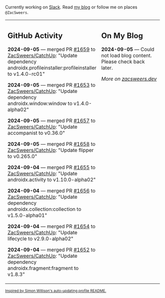 Currently working on [Slack](https://slack.com/). Read [my blog](https://zacsweers.dev/) or follow me on places `@ZacSweers`.

<table><tr><td valign="top" width="60%">

## GitHub Activity
<!-- githubActivity starts -->
**2024-09-05** — merged PR [#1659](https://github.com/ZacSweers/CatchUp/pull/1659) to [ZacSweers/CatchUp](https://github.com/ZacSweers/CatchUp): "Update dependency androidx.profileinstaller:profileinstaller to v1.4.0-rc01"

**2024-09-05** — merged PR [#1653](https://github.com/ZacSweers/CatchUp/pull/1653) to [ZacSweers/CatchUp](https://github.com/ZacSweers/CatchUp): "Update dependency androidx.window:window to v1.4.0-alpha02"

**2024-09-05** — merged PR [#1657](https://github.com/ZacSweers/CatchUp/pull/1657) to [ZacSweers/CatchUp](https://github.com/ZacSweers/CatchUp): "Update accompanist to v0.36.0"

**2024-09-05** — merged PR [#1658](https://github.com/ZacSweers/CatchUp/pull/1658) to [ZacSweers/CatchUp](https://github.com/ZacSweers/CatchUp): "Update flipper to v0.265.0"

**2024-09-04** — merged PR [#1655](https://github.com/ZacSweers/CatchUp/pull/1655) to [ZacSweers/CatchUp](https://github.com/ZacSweers/CatchUp): "Update androidx.activity to v1.10.0-alpha02"

**2024-09-04** — merged PR [#1656](https://github.com/ZacSweers/CatchUp/pull/1656) to [ZacSweers/CatchUp](https://github.com/ZacSweers/CatchUp): "Update dependency androidx.collection:collection to v1.5.0-alpha01"

**2024-09-04** — merged PR [#1654](https://github.com/ZacSweers/CatchUp/pull/1654) to [ZacSweers/CatchUp](https://github.com/ZacSweers/CatchUp): "Update lifecycle to v2.9.0-alpha02"

**2024-09-04** — merged PR [#1652](https://github.com/ZacSweers/CatchUp/pull/1652) to [ZacSweers/CatchUp](https://github.com/ZacSweers/CatchUp): "Update dependency androidx.fragment:fragment to v1.8.3"
<!-- githubActivity ends -->
</td><td valign="top" width="40%">

## On My Blog
<!-- blog starts -->
**2024-09-05** — Could not load blog content. Please check back later.
<!-- blog ends -->
_More on [zacsweers.dev](https://zacsweers.dev/)_
</td></tr></table>

<sub><a href="https://simonwillison.net/2020/Jul/10/self-updating-profile-readme/">Inspired by Simon Willison's auto-updating profile README.</a></sub>